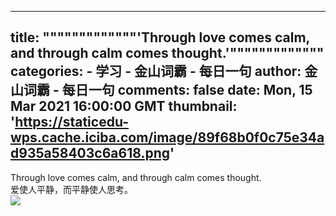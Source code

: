 
---
title: """""""""""""'Through love comes calm, and through calm comes thought.'"""""""""""""
categories: 
    - 学习
    - 金山词霸 - 每日一句
author: 金山词霸 - 每日一句
comments: false
date: Mon, 15 Mar 2021 16:00:00 GMT
thumbnail: 'https://staticedu-wps.cache.iciba.com/image/89f68b0f0c75e34ad935a58403c6a618.png'
---

<div>   
Through love comes calm, and through calm comes thought.<br>爱使人平静，而平静使人思考。<br><img src="https://staticedu-wps.cache.iciba.com/image/89f68b0f0c75e34ad935a58403c6a618.png" referrerpolicy="no-referrer">  
</div>
            